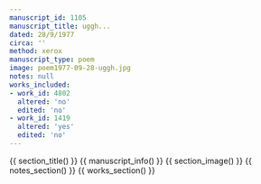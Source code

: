 ```yaml
---
manuscript_id: 1105
manuscript_title: uggh...
dated: 28/9/1977
circa: ''
method: xerox
manuscript_type: poem
image: poem1977-09-28-uggh.jpg
notes: null
works_included:
- work_id: 4802
  altered: 'no'
  edited: 'no'
- work_id: 1419
  altered: 'yes'
  edited: 'no'
---
```


{{ section_title() }}
{{ manuscript_info() }}
{{ section_image() }}
{{ notes_section() }}
{{ works_section() }}
